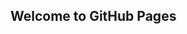 ## Welcome to GitHub Pages
<html>
  <head>
    <script type="text/javascript" src="https://www.gstatic.com/charts/loader.js"></script>
    <script type="text/javascript">
      google.charts.load('current', {'packages':['corechart', 'controls']});
      google.charts.setOnLoadCallback(drawStuff);

      function drawStuff() {

        var dashboard = new google.visualization.Dashboard(
          document.getElementById('programmatic_dashboard_div'));

        // We omit "var" so that programmaticSlider is visible to changeRange.
        var programmaticSlider = new google.visualization.ControlWrapper({
          'controlType': 'NumberRangeFilter',
          'containerId': 'programmatic_control_div',
          'options': {
            'filterColumnLabel': 'Donuts eaten',
            'ui': {'labelStacking': 'vertical'}
          }
        });

        var programmaticChart  = new google.visualization.ChartWrapper({
          'chartType': 'PieChart',
          'containerId': 'programmatic_chart_div',
          'options': {
            'width': 300,
            'height': 300,
            'legend': 'none',
            'chartArea': {'left': 15, 'top': 15, 'right': 0, 'bottom': 0},
            'pieSliceText': 'value'
          }
        });

        var data = google.visualization.arrayToDataTable([
          ['Name', 'Donuts eaten'],
          ['Michael' , 5],
          ['Elisa', 7],
          ['Robert', 3],
          ['John', 2],
          ['Jessica', 6],
          ['Aaron', 1],
          ['Margareth', 8]
        ]);

        dashboard.bind(programmaticSlider, programmaticChart);
        dashboard.draw(data);

        changeRange = function() {
          programmaticSlider.setState({'lowValue': 2, 'highValue': 5});
          programmaticSlider.draw();
        };

        changeOptions = function() {
          programmaticChart.setOption('is3D', true);
          programmaticChart.draw();
        };
      }

    </script>
  </head>
  <body>
    <div id="programmatic_dashboard_div" style="border: 1px solid #ccc">
      <table class="columns">
        <tr>
          <td>
            <div id="programmatic_control_div" style="padding-left: 2em; min-width: 250px"></div>
            <div>
              <button style="margin: 1em 1em 1em 2em" onclick="changeRange();">
                Select range [2, 5]
              </button><br />
              <button style="margin: 1em 1em 1em 2em" onclick="changeOptions();">
                Make the pie chart 3D
              </button>
            </div>
          </td>
          <td>
            <div id="programmatic_chart_div"></div>
          </td>
        </tr>
      </table>
    </div>
  </body>
</html>

<html>
  <head>
    <!--Load the AJAX API-->
    <script type="text/javascript" src="https://www.gstatic.com/charts/loader.js"></script>
    <script type="text/javascript">

      // Load the Visualization API and the corechart package.
      google.charts.load('current', {'packages':['corechart']});

      // Set a callback to run when the Google Visualization API is loaded.
      google.charts.setOnLoadCallback(drawChart);

      // Callback that creates and populates a data table,
      // instantiates the pie chart, passes in the data and
      // draws it.
      function drawChart() {

        // Create the data table.
        var data = new google.visualization.DataTable();
        data.addColumn('string', 'Topping');
        data.addColumn('number', 'Slices');
        data.addRows([
          ['Mushrooms', 3],
          ['Onions', 1],
          ['Olives', 1],
          ['Zucchini', 1],
          ['Pepperoni', 2]
        ]);

        // Set chart options
        var options = {'title':'How Much Pizza I Ate Last Night',
                       'width':400,
                       'height':300};

        // Instantiate and draw our chart, passing in some options.
        var chart = new google.visualization.PieChart(document.getElementById('chart_div'));
        chart.draw(data, options);
      }
    </script>
  </head>

  <body>
    <!--Div that will hold the pie chart-->
    <div id="chart_div"></div>
  </body>
</html>
<iframe width="600" height="371" seamless frameborder="0" scrolling="no" src="https://docs.google.com/spreadsheets/d/e/2PACX-1vRHu8XNyNkIQ9TIptW2JPEafZ17U1B2Qo760PA7noA1oAiMGafaAkGYXlgMr7z-5yxgFO7NcRVQeB_4/pubchart?oid=162509870&amp;format=interactive"></iframe>
<iframe src="https://trinket.io/embed/python3/f2333dfa63?runOption=console" width="100%" height="356" frameborder="0" marginwidth="0" marginheight="0" allowfullscreen></iframe>

You can use the [editor on GitHub](https://github.com/richjriley/richjriley.github.io/edit/master/index.md) to maintain and preview the content for your website in Markdown files.

Whenever you commit to this repository, GitHub Pages will run [Jekyll](https://jekyllrb.com/) to rebuild the pages in your site, from the content in your Markdown files.

### Markdown

Markdown is a lightweight and easy-to-use syntax for styling your writing. It includes conventions for

```markdown
Syntax highlighted code block

# Header 1
## Header 2
### Header 3

- Bulleted
- List

1. Numbered
2. List

**Bold** and _Italic_ and `Code` text

[Link](url) and ![Image](src)
```

For more details see [GitHub Flavored Markdown](https://guides.github.com/features/mastering-markdown/).

### Jekyll Themes

Your Pages site will use the layout and styles from the Jekyll theme you have selected in your [repository settings](https://github.com/richjriley/richjriley.github.io/settings). The name of this theme is saved in the Jekyll `_config.yml` configuration file.

### Support or Contact

Having trouble with Pages? Check out our [documentation](https://help.github.com/categories/github-pages-basics/) or [contact support](https://github.com/contact) and we’ll help you sort it out.
